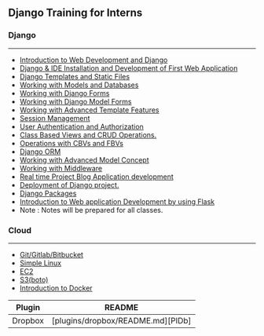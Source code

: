 ## Django Training for Interns

### Django
------
- [Introduction to Web Development and Django](docs/introduction_to_django.md)
- [Django & IDE Installation and Development of First Web Application](docs/django_ideinstallation_and_firstapp.md)
- [Django Templates and Static Files]()
- [Working with Models and Databases]()
- [Working with Django Forms]()
- [Working with Django Model Forms]()
- [Working with Advanced Template Features]()
- [Session Management]()
- [User Authentication and Authorization]()
- [Class Based Views and CRUD Operations.]()
- [Operations with CBVs and FBVs]()
- [Django ORM]()
- [Working with Advanced Model Concept]()
- [Working with Middleware]()
- [Real time Project Blog Application development]()
- [Deployment of Django project.]()
- [Django Packages]()
- [Introduction to Web application Development by using Flask]()
- Note : Notes will be prepared for all classes.

### Cloud
-----
- [Git/Gitlab/Bitbucket]()
- [Simple Linux]()
- [EC2]()
- [S3(boto)]()
- [Introduction to Docker]()




| Plugin | README |
| ------ | ------ |
| Dropbox | [plugins/dropbox/README.md][PlDb] |